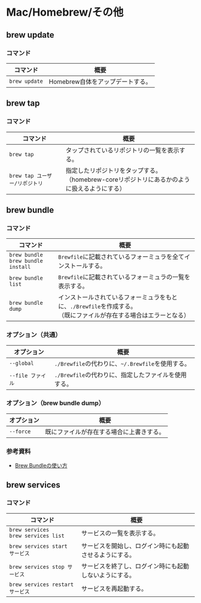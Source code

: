 # Mac/Homebrew/その他

## brew update

### コマンド

| コマンド      | 概要                             |
| ------------- | -------------------------------- |
| `brew update` | Homebrew自体をアップデートする。 |

## brew tap

### コマンド

| コマンド                       | 概要                                                         |
| ------------------------------ | ------------------------------------------------------------ |
| `brew tap`                     | タップされているリポジトリの一覧を表示する。                 |
| `brew tap ユーザー/リポジトリ` | 指定したリポジトリをタップする。<br />（homebrew-coreリポジトリにあるかのように扱えるようにする） |

## brew bundle

### コマンド

| コマンド                                 | 概要                                                         |
| ---------------------------------------- | ------------------------------------------------------------ |
| `brew bundle`<br />`brew bundle install` | `Brewfile`に記載されているフォーミュラを全てインストールする。 |
| `brew bundle list`                       | `Brewfile`に記載されているフォーミュラの一覧を表示する。     |
| `brew bundle dump`                       | インストールされているフォーミュラをもとに、`./Brewfile`を作成する。<br />（既にファイルが存在する場合はエラーとなる） |

### オプション（共通）

| オプション        | 概要                                                 |
| ----------------- | ---------------------------------------------------- |
| `--global`        | `./Brewfile`の代わりに、`~/.Brewfile`を使用する。    |
| `--file ファイル` | `./Brewfile`の代わりに、指定したファイルを使用する。 |

### オプション（brew bundle dump）

| オプション | 概要                                     |
| ---------- | ---------------------------------------- |
| `--force`  | 既にファイルが存在する場合に上書きする。 |

### 参考資料

- [Brew Bundleの使い方](https://gist.github.com/yoshimana/43b9205ddedad0ad65f2dee00c6f4261)

## brew services

### コマンド

| コマンド                                  | 概要                                                   |
| ----------------------------------------- | ------------------------------------------------------ |
| `brew services`<br />`brew services list` | サービスの一覧を表示する。                             |
| `brew services start サービス`            | サービスを開始し、ログイン時にも起動させるようにする。 |
| `brew services stop サービス`             | サービスを終了し、ログイン時にも起動しないようにする。 |
| `brew services restart サービス`          | サービスを再起動する。                                 |
